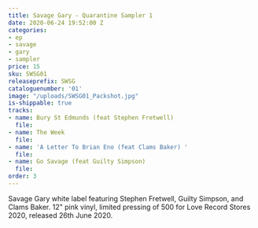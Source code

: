 ```yaml
---
title: Savage Gary - Quarantine Sampler 1
date: 2020-06-24 19:52:00 Z
categories:
- ep
- savage
- gary
- sampler
price: 15
sku: SWSG01
releaseprefix: SWSG
cataloguenumber: '01'
image: "/uploads/SWSG01_Packshot.jpg"
is-shippable: true
tracks:
- name: Bury St Edmunds (feat Stephen Fretwell)
  file: 
- name: The Week
  file: 
- name: 'A Letter To Brian Eno (feat Clams Baker) '
  file: 
- name: Go Savage (feat Guilty Simpson)
  file: 
order: 3
---
```


Savage Gary white label featuring Stephen Fretwell, Guilty Simpson, and Clams Baker. 12" pink vinyl, limited pressing of 500 for Love Record Stores 2020, released 26th June 2020.

